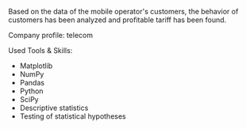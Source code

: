 Based on the data of the mobile operator's customers, the behavior of customers has been analyzed and profitable tariff has been found.

Company profile: telecom

Used Tools & Skills:
- Matplotlib
- NumPy
- Pandas
- Python
- SciPy
- Descriptive statistics
- Testing of statistical hypotheses

